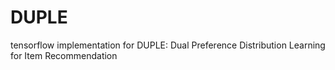 # DUPLE
tensorflow implementation for DUPLE: Dual Preference Distribution Learning for Item Recommendation

